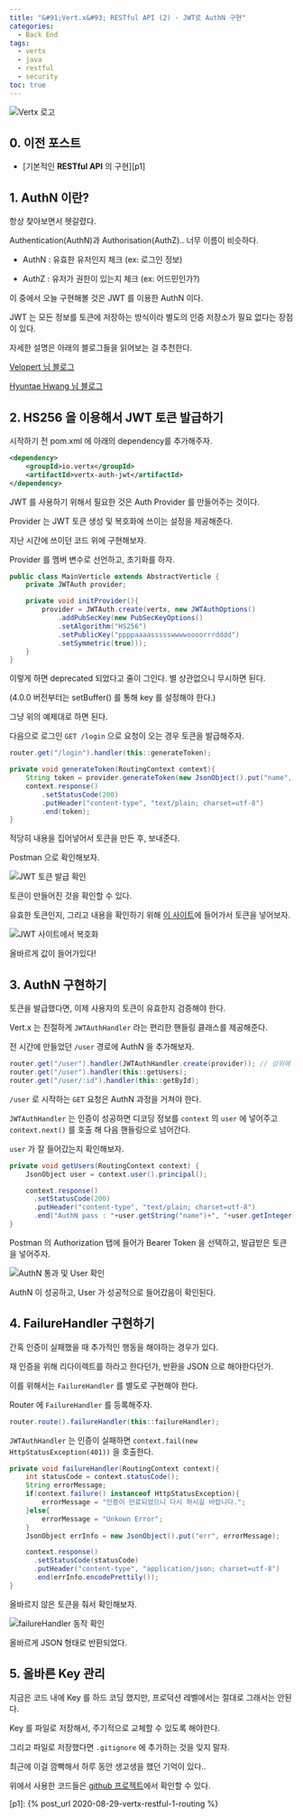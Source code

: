 ```yaml
---
title: "&#91;Vert.x&#93; RESTful API (2) - JWT로 AuthN 구현"
categories:
  - Back End
tags:
  - vertx
  - java
  - restful
  - security
toc: true
---
```


![Vertx 로고][1]

## 0. 이전 포스트

  - [기본적인 **RESTful API** 의 구현][p1]

## 1. AuthN 이란?

항상 찾아보면서 헷갈렸다. 

Authentication(AuthN)과 Authorisation(AuthZ).. 너무 이름이 비슷하다.

- AuthN : 유효한 유저인지 체크 (ex: 로그인 정보)

- AuthZ : 유저가 권한이 있는지 체크 (ex: 어드민인가?)

이 중에서 오늘 구현해볼 것은 JWT 를 이용한 AuthN 이다.

JWT 는 모든 정보를 토큰에 저장하는 방식이라 별도의 인증 저장소가 필요 없다는 장점이 있다.

자세한 설명은 아래의 블로그들을 읽어보는 걸 추천한다.

[Velopert 님 블로그][2]

[Hyuntae Hwang 님 블로그][3]

## 2. HS256 을 이용해서 JWT 토큰 발급하기

시작하기 전 pom.xml 에 아래의 dependency를 추가해주자.

```xml
<dependency>
    <groupId>io.vertx</groupId>
    <artifactId>vertx-auth-jwt</artifactId>
</dependency>
```

JWT 를 사용하기 위해서 필요한 것은 Auth Provider 를 만들어주는 것이다.

Provider 는 JWT 토큰 생성 및 복호화에 쓰이는 설정을 제공해준다.

지난 시간에 쓰이던 코드 위에 구현해보자.

Provider 를 멤버 변수로 선언하고, 초기화를 하자.

```java
public class MainVerticle extends AbstractVerticle {
    private JWTAuth provider;

    private void initProvider(){
        provider = JWTAuth.create(vertx, new JWTAuthOptions()
            .addPubSecKey(new PubSecKeyOptions()
            .setAlgorithm("HS256")
            .setPublicKey("ppppaaaassssswwwwoooorrrdddd")
            .setSymmetric(true)));
    }
}
```

이렇게 하면 deprecated 되었다고 줄이 그인다. 별 상관없으니 무시하면 된다.

(4.0.0 버전부터는 setBuffer() 를 통해 key 를 설정해야 한다.)

그냥 위의 예제대로 하면 된다.

다음으로 로그인 `GET /login` 으로 요청이 오는 경우 토큰을 발급해주자.

```java
router.get("/login").handler(this::generateToken);
```

```java
private void generateToken(RoutingContext context){
    String token = provider.generateToken(new JsonObject().put("name", "하재현").put("studentId", 20180000));
    context.response()
        .setStatusCode(200)
        .putHeader("content-type", "text/plain; charset=utf-8")
        .end(token);
}
```

적당히 내용을 집어넣어서 토큰을 만든 후, 보내준다.

Postman 으로 확인해보자.

![JWT 토큰 발급 확인][4]

토큰이 만들어진 것을 확인할 수 있다. 

유효한 토큰인지, 그리고 내용을 확인하기 위해 [이 사이트][5]에 들어가서 토큰을 넣어보자.

![JWT 사이트에서 복호화][6]

올바르게 값이 들어가있다!

## 3. AuthN 구현하기

토큰을 발급했다면, 이제 사용자의 토큰이 유효한지 검증해야 한다.

Vert.x 는 친절하게 `JWTAuthHandler` 라는 편리한 핸들링 클래스를 제공해준다.

전 시간에 만들었던 `/user` 경로에 AuthN 을 추가해보자.

```java
router.get("/user").handler(JWTAuthHandler.create(provider)); // 상위에 있어야 함!
router.get("/user").handler(this::getUsers);
router.get("/user/:id").handler(this::getById);
```

`/user` 로 시작하는 `GET` 요청은 AuthN 과정을 거쳐야 한다. 

`JWTAuthHandler` 는 인증이 성공하면 디코딩 정보를 `context` 의 `user` 에 넣어주고 `context.next()` 를 호출 해 다음 핸들링으로 넘어간다. 

`user` 가 잘 들어갔는지 확인해보자.

```java
private void getUsers(RoutingContext context) {
    JsonObject user = context.user().principal();

    context.response()
      .setStatusCode(200)                
      .putHeader("content-type", "text/plain; charset=utf-8")
      .end("AuthN pass : "+user.getString("name")+", "+user.getInteger("studentId"));
}
```

Postman 의 Authorization 탭에 들어가 Bearer Token 을 선택하고, 발급받은 토큰을 넣어주자.

![AuthN 통과 및 User 확인][7]

AuthN 이 성공하고, User 가 성공적으로 들어갔음이 확인된다.

## 4. FailureHandler 구현하기

간혹 인증이 실패했을 때 추가적인 행동을 해야하는 경우가 있다. 

재 인증을 위해 리다이렉트를 하라고 한다던가, 반환을 JSON 으로 해야한다던가.

이를 위해서는 `FailureHandler` 를 별도로 구현해야 한다.

Router 에 `FailureHandler` 를 등록해주자.

```java
router.route().failureHandler(this::failureHandler);
```

`JWTAuthHandler` 는 인증이 실패하면 `context.fail(new HttpStatusException(401))` 을 호출한다.

```java
private void failureHandler(RoutingContext context){
    int statusCode = context.statusCode();
    String errorMessage;
    if(context.failure() instanceof HttpStatusException){
        errorMessage = "인증이 만료되었으니 다시 하시길 바랍니다.";
    }else{
        errorMessage = "Unkown Error";
    }
    JsonObject errInfo = new JsonObject().put("err", errorMessage);

    context.response()
      .setStatusCode(statusCode)                
      .putHeader("content-type", "application/json; charset=utf-8")
      .end(errInfo.encodePrettily());
}
```

올바르지 않은 토큰을 줘서 확인해보자.

![failureHandler 동작 확인][8]

올바르게 JSON 형태로 반환되었다.

## 5. 올바른 Key 관리

지금은 코드 내에 Key 를 하드 코딩 했지만, 프로덕션 레벨에서는 절대로 그래서는 안된다.

Key 를 파일로 저장해서, 주기적으로 교체할 수 있도록 해야한다.

그리고 파일로 저장했다면 `.gitignore` 에 추가하는 것을 잊지 말자.

최근에 이걸 깜빡해서 하루 동안 생고생을 했던 기억이 있다..

위에서 사용한 코드들은 [github 프로젝트][10]에서 확인할 수 있다.

[1]: https://upload.wikimedia.org/wikipedia/commons/thumb/c/c4/Vert.x_Logo.svg/1200px-Vert.x_Logo.svg.png
[2]: https://velopert.com/2389
[3]: https://medium.com/neillab/what-is-jwt-89889759ae37
[4]: /assets/vertx/example2/1.PNG
[5]: https://jwt.io/
[6]: /assets/vertx/example2/2.PNG
[7]: /assets/vertx/example2/3.PNG
[8]: /assets/vertx/example2/4.PNG
[9]: https://blog.naver.com/PostView.nhn?blogId=baekmg1988&logNo=221454486746
[10]: https://github.com/rntlqvnf/Vertx_Examples/tree/master/src/main/java/com/yshajae/vertx/example2

[p1]: {% post_url 2020-08-29-vertx-restful-1-routing %}
